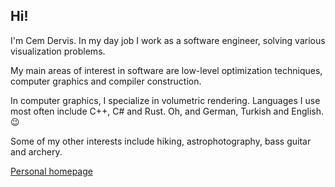 ## Hi!

I'm Cem Dervis. In my day job I work as a software engineer, solving various visualization problems.

My main areas of interest in software are low-level optimization techniques, computer graphics and compiler construction.

In computer graphics, I specialize in volumetric rendering.
Languages I use most often include C++, C# and Rust. Oh, and German, Turkish and English. 😉

Some of my other interests include hiking, astrophotography, bass guitar and archery.

[Personal homepage](https://dervis.de)
